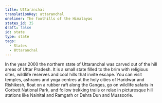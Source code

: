 ```yaml
---
title: Uttaranchal
translationKey: uttaranchal
oneliner: The foothills of the Himalayas
states_id: 35
draft: false
id: state
type: state
tags:
  - States
  - Uttaranchal
---
```

In the year 2000 the northern state of Uttaranchal was carved out of the hill areas of Uttar Pradesh. It is a small state filled to the brim with religious sites, wildlife reserves and cool hills that invite escape.     You can visit temples, ashrams and yoga centres at the holy cities of Haridwar and Rishikesh, float on a rubber raft along the Ganges, go on wildlife safaris in Corbett National Park, and follow trekking trails or relax in picturesque hill stations like Nainital and Ramgarh or Dehra Dun and Mussoorie.